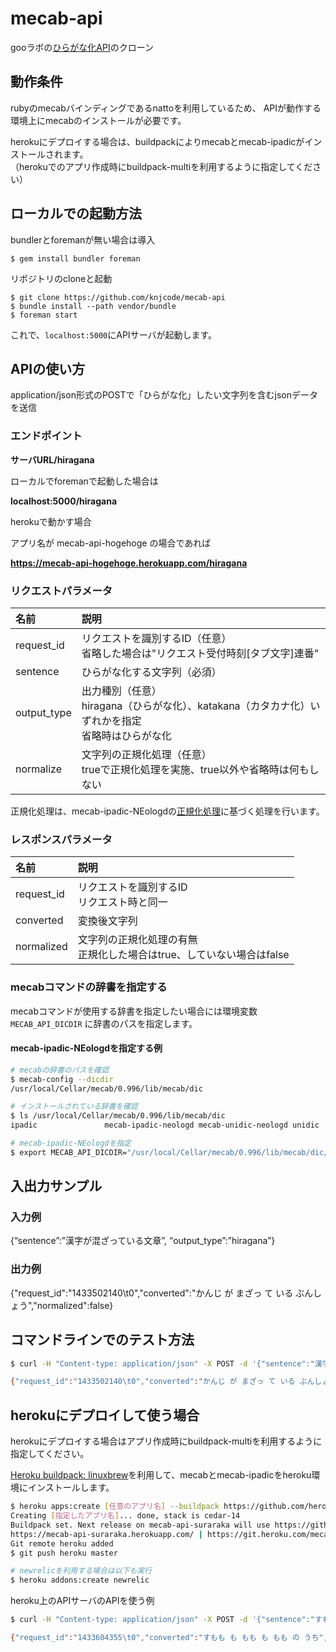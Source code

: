 # mecab-api

gooラボの[ひらがな化API](https://labs.goo.ne.jp/api/2014/338/)のクローン

## 動作条件

rubyのmecabバインディングであるnattoを利用しているため、
APIが動作する環境上にmecabのインストールが必要です。

herokuにデプロイする場合は、buildpackによりmecabとmecab-ipadicがインストールされます。  
（herokuでのアプリ作成時にbuildpack-multiを利用するように指定してください）

## ローカルでの起動方法

bundlerとforemanが無い場合は導入

```
$ gem install bundler foreman
```

リポジトリのcloneと起動

```
$ git clone https://github.com/knjcode/mecab-api
$ bundle install --path vendor/bundle
$ foreman start
```

これで、`localhost:5000`にAPIサーバが起動します。

## APIの使い方

application/json形式のPOSTで「ひらがな化」したい文字列を含むjsonデータを送信

### エンドポイント

**サーバURL/hiragana**

ローカルでforemanで起動した場合は

**localhost:5000/hiragana**

herokuで動かす場合

アプリ名が mecab-api-hogehoge の場合であれば

**https://mecab-api-hogehoge.herokuapp.com/hiragana**

### リクエストパラメータ

|名前|説明|
|:---|:----------|
|request_id |リクエストを識別するID（任意）<br>省略した場合は"リクエスト受付時刻[タブ文字]連番"|
|sentence   |ひらがな化する文字列（必須）|
|output_type|出力種別（任意）<br>hiragana（ひらがな化）、katakana（カタカナ化）いずれかを指定<br>省略時はひらがな化|
|normalize  |文字列の正規化処理（任意）<br>trueで正規化処理を実施、true以外や省略時は何もしない|

正規化処理は、mecab-ipadic-NEologdの[正規化処理](https://github.com/neologd/mecab-ipadic-neologd/wiki/Regexp.ja)に基づく処理を行います。

### レスポンスパラメータ

|名前|説明|
|:---|:----------|
|request_id |リクエストを識別するID<br>リクエスト時と同一|
|converted  |変換後文字列|
|normalized |文字列の正規化処理の有無<br>正規化した場合はtrue、していない場合はfalse|

### mecabコマンドの辞書を指定する

mecabコマンドが使用する辞書を指定したい場合には環境変数 `MECAB_API_DICDIR` に辞書のパスを指定します。

#### mecab-ipadic-NEologdを指定する例

```bash
# mecabの辞書のパスを確認
$ mecab-config --dicdir
/usr/local/Cellar/mecab/0.996/lib/mecab/dic

# インストールされている辞書を確認
$ ls /usr/local/Cellar/mecab/0.996/lib/mecab/dic
ipadic               mecab-ipadic-neologd mecab-unidic-neologd unidic

# mecab-ipadic-NEologdを指定
$ export MECAB_API_DICDIR="/usr/local/Cellar/mecab/0.996/lib/mecab/dic/mecab-ipadic-neologd"
```

## 入出力サンプル

### 入力例

{“sentence”:”漢字が混ざっている文章”, “output_type”:”hiragana”}

### 出力例

{"request_id":"1433502140\t0","converted":"かんじ が まざっ て いる ぶんしょう","normalized":false}

## コマンドラインでのテスト方法

```bash
$ curl -H "Content-type: application/json" -X POST -d '{"sentence":"漢字が混ざっている文章","output_type":"hiragana"}' 'localhost:5000/hiragana'

{"request_id":"1433502140\t0","converted":"かんじ が まざっ て いる ぶんしょう","normalized":false}
```

## herokuにデプロイして使う場合

herokuにデプロイする場合はアプリ作成時にbuildpack-multiを利用するように指定してください。

[Heroku buildpack: linuxbrew](https://github.com/sunny4381/heroku-buildpack-linuxbrew.git)を利用して、mecabとmecab-ipadicをheroku環境にインストールします。

```bash
$ heroku apps:create [任意のアプリ名] --buildpack https://github.com/heroku/heroku-buildpack-multi
Creating [指定したアプリ名]... done, stack is cedar-14
Buildpack set. Next release on mecab-api-suraraka will use https://github.com/heroku/heroku-buildpack-multi.
https://mecab-api-suraraka.herokuapp.com/ | https://git.heroku.com/mecab-api-suraraka.git
Git remote heroku added
$ git push heroku master

# newrelicを利用する場合は以下も実行
$ heroku addons:create newrelic
```

heroku上のAPIサーバのAPIを使う例

```bash
$ curl -H "Content-type: application/json" -X POST -d '{"sentence":"すもももももももものうち","output_type":"hiragana"}' 'https://[herokuのアプリ名].herokuapp.com/hiragana'

{"request_id":"1433604355\t0","converted":"すもも も もも も もも の うち","normalized":false}
```

